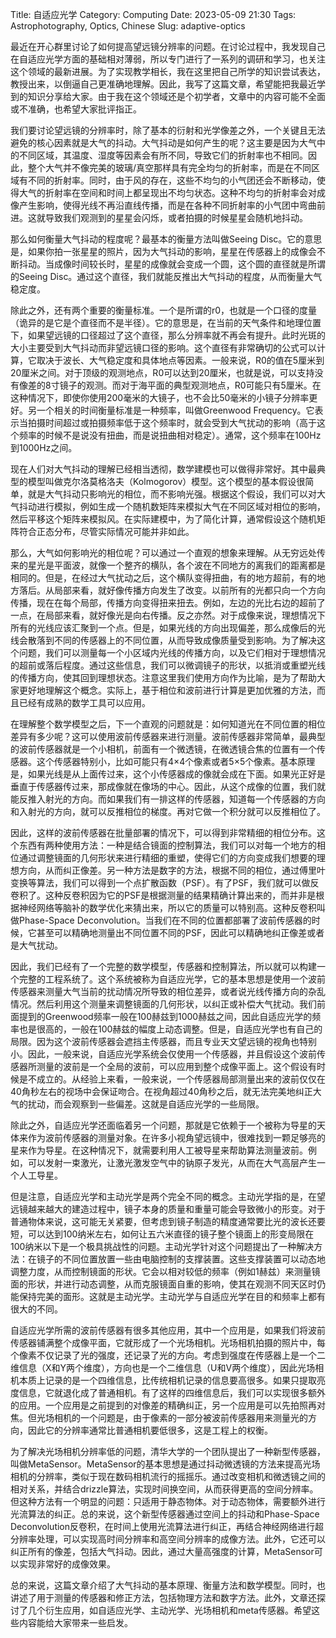 Title: 自适应光学
Category: Computing
Date: 2023-05-09 21:30
Tags: Astrophotography, Optics, Chinese
Slug: adaptive-optics

最近在开心群里讨论了如何提高望远镜分辨率的问题。在讨论过程中，我发现自己在自适应光学方面的基础相对薄弱，所以专门进行了一系列的调研和学习，也关注这个领域的最新进展。为了实现教学相长，我在这里把自己所学的知识尝试表达，教授出来，以倒逼自己更准确地理解。因此，我写了这篇文章，希望能把我最近学到的知识分享给大家。由于我在这个领域还是个初学者，文章中的内容可能不全面或不准确，也希望大家批评指正。

我们要讨论望远镜的分辨率时，除了基本的衍射和光学像差之外，一个关键且无法避免的核心因素就是大气的抖动。大气抖动是如何产生的呢？这主要是因为大气中的不同区域，其温度、湿度等因素会有所不同，导致它们的折射率也不相同。因此，整个大气并不像完美的玻璃/真空那样具有完全均匀的折射率，而是在不同区域有不同的折射率。同时，由于风的存在，这些不均匀的小气团还会不断移动，使得大气的折射率在空间和时间上都呈现出不均匀状态。这种不均匀的折射率会对成像产生影响，使得光线不再沿直线传播，而是在各种不同折射率的小气团中弯曲前进。这就导致我们观测到的星星会闪烁，或者拍摄的时候星星会随机地抖动。

那么如何衡量大气抖动的程度呢？最基本的衡量方法叫做Seeing Disc。它的意思是，如果你拍一张星星的照片，因为大气抖动的影响，星星在传感器上的成像会不断抖动。当成像时间较长时，星星的成像就会变成一个圆，这个圆的直径就是所谓的Seeing Disc。通过这个直径，我们就能反推出大气抖动的程度，从而衡量大气稳定度。

除此之外，还有两个重要的衡量标准。一个是所谓的r0，也就是一个口径的度量（诡异的是它是个直径而不是半径）。它的意思是，在当前的天气条件和地理位置下，如果望远镜的口径超过了这个直径，那么分辨率就不再会有提升。此时光斑的大小主要受到大气抖动而非望远镜口径的影响。这个直径有非常确切的公式可以计算，它取决于波长、大气稳定度和具体地点等因素。一般来说，R0的值在5厘米到20厘米之间。对于顶级的观测地点，R0可以达到20厘米，也就是说，可以支持没有像差的8寸镜子的观测。而对于海平面的典型观测地点，R0可能只有5厘米。在这种情况下，即使你使用200毫米的大镜子，也不会比50毫米的小镜子分辨率更好。另一个相关的时间衡量标准是一种频率，叫做Greenwood Frequency。它表示当拍摄时间超过或拍摄频率低于这个频率时，就会受到大气扰动的影响（高于这个频率的时候不是说没有扭曲，而是说扭曲相对稳定）。通常，这个频率在100Hz到1000Hz之间。

现在人们对大气抖动的理解已经相当透彻，数学建模也可以做得非常好。其中最典型的模型叫做克尔洛莫格洛夫（Kolmogorov）模型。这个模型的基本假设很简单，就是大气抖动只影响光的相位，而不影响光强。根据这个假设，我们可以对大气抖动进行模拟，例如生成一个随机数矩阵来模拟大气在不同区域对相位的影响，然后平移这个矩阵来模拟风。在实际建模中，为了简化计算，通常假设这个随机矩阵符合正态分布，尽管实际情况可能并非如此。

那么，大气如何影响光的相位呢？可以通过一个直观的想象来理解。从无穷远处传来的星光是平面波，就像一个整齐的横队，各个波在不同地方的离我们的距离都是相同的。但是，在经过大气扰动之后，这个横队变得扭曲，有的地方超前，有的地方落后。从局部来看，就好像传播方向发生了改变。以前所有的光都只向一个方向传播，现在在每个局部，传播方向变得扭来扭去。例如，左边的光比右边的超前了一点，在局部来看，就好像光是向右传播。反之亦然。对于成像来说，理想情况下所有的光线应该汇聚到一个点。但是，如果光线的方向出现偏差，那么成像后的光线会散落到不同的传感器上的不同位置，从而导致成像质量受到影响。为了解决这个问题，我们可以测量每一个小区域内光线的传播方向，以及它们相对于理想情况的超前或落后程度。通过这些信息，我们可以微调镜子的形状，以抵消或重塑光线的传播方向，使其回到理想状态。注意这里我们使用方向作为比喻，是为了帮助大家更好地理解这个概念。实际上，基于相位和波前进行计算是更加优雅的方法，而且已经有成熟的数学工具可以应用。

在理解整个数学模型之后，下一个直观的问题就是：如何知道光在不同位置的相位差异有多少呢？这可以使用波前传感器来进行测量。波前传感器非常简单，最典型的波前传感器就是一个小相机，前面有一个微透镜，在微透镜合焦的位置有一个传感器。这个传感器特别小，比如可能只有4×4个像素或者5×5个像素。基本原理是，如果光线是从上面传过来，这个小传感器成的像就会成在下面。如果光正好是垂直于传感器传过来，那成像就在像场的中心。因此，从这个成像的位置，我们就能反推入射光的方向。而如果我们有一排这样的传感器，知道每一个传感器的方向和入射光的方向，就可以反推相位的梯度。再对它做一个积分就可以反推相位了。

因此，这样的波前传感器在批量部署的情况下，可以得到非常精细的相位分布。这个东西有两种使用方法：一种是结合镜面的控制算法，我们可以对每一个地方的相位通过调整镜面的几何形状来进行精细的重塑，使得它们的方向变成我们想要的理想方向，从而纠正像差。另一种方法是数字的方法，根据不同的相位，通过傅里叶变换等算法，我们可以得到一个点扩散函数（PSF）。有了PSF，我们就可以做反卷积了。这种反卷积因为它的PSF是根据测量的结果精确计算出来的，而并非是根据神经网络等脑补的数学优化来猜出来，所以它的质量可以特别高。这种反卷积叫做Phase-Space Deconvolution。当我们在不同的位置都部署了波前传感器的时候，它甚至可以精确地测量出不同位置不同的PSF，因此可以精确地纠正像差或者是大气扰动。

因此，我们已经有了一个完整的数学模型，传感器和控制算法，所以就可以构建一个完整的工程系统了。这个系统被称为自适应光学，它的基本思想是使用一个波前传感器来测量大气当前的扰动情况所导致的相位差异，或者说光线传播方向的杂乱情况。然后利用这个测量来调整镜面的几何形状，以纠正或补偿大气扰动。我们前面提到的Greenwood频率一般在100赫兹到1000赫兹之间，因此自适应光学的频率也是很高的，一般在100赫兹的幅度上动态调整。但是，自适应光学也有自己的局限。因为这个波前传感器会遮挡主传感器，而且专业天文望远镜的视角也特别小。因此，一般来说，自适应光学系统会仅使用一个传感器，并且假设这个波前传感器所测量的波前是一个全局的波前，可以应用到整个成像平面上。这个假设有时候是不成立的。从经验上来看，一般来说，一个传感器局部测量出来的波前仅仅在40角秒左右的视场中会保证吻合。在视角超过40角秒之后，就无法完美地纠正大气的扰动，而会观察到一些偏差。这就是自适应光学的一些局限。

除此之外，自适应光学还面临着另一个问题，那就是它依赖于一个被称为导星的天体来作为波前传感器的测量对象。在许多小视角望远镜中，很难找到一颗足够亮的星来作为导星。在这种情况下，就需要利用人工被导星来帮助算法测量波前。例如，可以发射一束激光，让激光激发空气中的钠原子发光，从而在大气高层产生一个人工导星。

但是注意，自适应光学和主动光学是两个完全不同的概念。主动光学指的是，在望远镜越来越大的建造过程中，镜子本身的质量和重量可能会导致微小的形变。对于普通物体来说，这可能无关紧要，但考虑到镜子制造的精度通常要比光的波长还要短，可以达到100纳米左右，如何让五六米直径的镜子整个镜面上的形变局限在100纳米以下是一个极具挑战性的问题。主动光学针对这个问题提出了一种解决方法：在镜子的不同位置放置一些由电脑控制的支撑装置。这些支撑装置可以动态地调整力度，从而控制镜面的形状。它会以相对较低的频率（例如1赫兹）来测量镜面的形状，并进行动态调整，从而克服镜面自重的影响，使其在观测不同天区时仍能保持完美的面形。这就是主动光学。主动光学与自适应光学在目的和频率上都有很大的不同。

自适应光学所需的波前传感器有很多其他应用，其中一个应用是，如果我们将波前传感器铺满整个成像平面，它就形成了一个光场相机。光场相机拍摄的照片中，每个像素不仅记录了光的强度，还记录了光的方向。考虑到强度在传感器上是一个二维信息（X和Y两个维度），方向也是一个二维信息（U和V两个维度），因此光场相机本质上记录的是一个四维信息，比传统相机记录的信息要高很多。如果只提取亮度信息，它就退化成了普通相机。有了这样的四维信息后，我们可以实现很多额外的应用。一个应用是之前提到的对像差的精确纠正，另一个应用是可以先拍照再对焦。但光场相机的一个问题是，由于像素的一部分被波前传感器用来测量光的方向，因此它的分辨率通常比普通相机要低很多，这是工程上的权衡。

为了解决光场相机分辨率低的问题，清华大学的一个团队提出了一种新型传感器，叫做MetaSensor。MetaSensor的基本思想是通过抖动微透镜的方法来提高光场相机的分辨率，类似于现在数码相机流行的摇摇乐。通过改变相机和微透镜之间的相对关系，并结合drizzle算法，实现时间换空间，从而获得更高的空间分辨率。但这种方法有一个明显的问题：只适用于静态物体。对于动态物体，需要额外进行光流算法的纠正。总的来说，这个新型传感器通过空间上的抖动和Phase-Space Deconvolution反卷积，在时间上使用光流算法进行纠正，再结合神经网络进行超分辨率处理，可以实现高时间分辨率和高空间分辨率的成像方法。此外，它还可以纠正所有的像差，包括大气抖动。因此，通过大量高强度的计算，MetaSensor可以实现非常好的成像效果。

总的来说，这篇文章介绍了大气抖动的基本原理、衡量方法和数学模型。同时，也讲述了用于测量的传感器和修正方法，包括物理方法和数字方法。此外，文章还探讨了几个衍生应用，如自适应光学、主动光学、光场相机和meta传感器。希望这些内容能给大家带来一些启发。